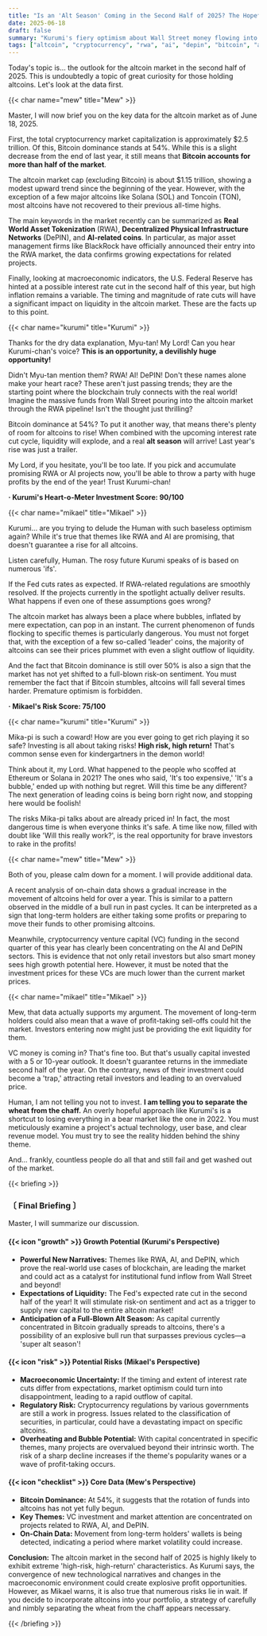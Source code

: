 ```yaml
---
title: "Is an 'Alt Season' Coming in the Second Half of 2025? The Hopeful vs. the Despairing View"
date: 2025-06-18
draft: false
summary: "Kurumi's fiery optimism about Wall Street money flowing into RWA and AI themes clashes head-on with Mikael's cold pessimism, which warns of macroeconomic uncertainty and regulatory risks. Will altcoin investors have reason to smile in the second half of 2025?"
tags: ["altcoin", "cryptocurrency", "rwa", "ai", "depin", "bitcoin", "alt-season"]
---
```


<p>Today's topic is... the outlook for the altcoin market in the second half of 2025. This is undoubtedly a topic of great curiosity for those holding altcoins. Let's look at the data first.</p>
{{< char name="mew" title="Mew" >}}
<p>Master, I will now brief you on the key data for the altcoin market as of June 18, 2025.</p>
<p>First, the total cryptocurrency market capitalization is approximately $2.5 trillion. Of this, Bitcoin dominance stands at 54%. While this is a slight decrease from the end of last year, it still means that <strong>Bitcoin accounts for more than half of the market</strong>.</p>
<p>The altcoin market cap (excluding Bitcoin) is about $1.15 trillion, showing a modest upward trend since the beginning of the year. However, with the exception of a few major altcoins like Solana (SOL) and Toncoin (TON), most altcoins have not recovered to their previous all-time highs.</p>
<p>The main keywords in the market recently can be summarized as <strong>Real World Asset Tokenization</strong> (RWA), <strong>Decentralized Physical Infrastructure Networks</strong> (DePIN), and <strong>AI-related coins</strong>. In particular, as major asset management firms like BlackRock have officially announced their entry into the RWA market, the data confirms growing expectations for related projects.</p>
<p>Finally, looking at macroeconomic indicators, the U.S. Federal Reserve has hinted at a possible interest rate cut in the second half of this year, but high inflation remains a variable. The timing and magnitude of rate cuts will have a significant impact on liquidity in the altcoin market. These are the facts up to this point.</p>

{{< char name="kurumi" title="Kurumi" >}}
<p>Thanks for the dry data explanation, Myu-tan! My Lord! Can you hear Kurumi-chan's voice? <strong>This is an opportunity, a devilishly huge opportunity!</strong></p>
<p>Didn't Myu-tan mention them? RWA! AI! DePIN! Don't these names alone make your heart race? These aren't just passing trends; they are the starting point where the blockchain truly connects with the real world! Imagine the massive funds from Wall Street pouring into the altcoin market through the RWA pipeline! Isn't the thought just thrilling?</p>
<p>Bitcoin dominance at 54%? To put it another way, that means there's plenty of room for altcoins to rise! When combined with the upcoming interest rate cut cycle, liquidity will explode, and a real <strong>alt season</strong> will arrive! Last year's rise was just a trailer.</p>
<p>My Lord, if you hesitate, you'll be too late. If you pick and accumulate promising RWA or AI projects now, you'll be able to throw a party with huge profits by the end of the year! Trust Kurumi-chan!</p>
<p><strong>· Kurumi's Heart-o-Meter Investment Score: 90/100</strong></p>

{{< char name="mikael" title="Mikael" >}}
<p>Kurumi… are you trying to delude the Human with such baseless optimism again? While it's true that themes like RWA and AI are promising, that doesn't guarantee a rise for all altcoins.</p>
<p>Listen carefully, Human. The rosy future Kurumi speaks of is based on numerous 'ifs'.</p>
<p>If the Fed cuts rates as expected. If RWA-related regulations are smoothly resolved. If the projects currently in the spotlight actually deliver results. What happens if even one of these assumptions goes wrong?</p>
<p>The altcoin market has always been a place where bubbles, inflated by mere expectation, can pop in an instant. The current phenomenon of funds flocking to specific themes is particularly dangerous. You must not forget that, with the exception of a few so-called 'leader' coins, the majority of altcoins can see their prices plummet with even a slight outflow of liquidity.</p>
<p>And the fact that Bitcoin dominance is still over 50% is also a sign that the market has not yet shifted to a full-blown risk-on sentiment. You must remember the fact that if Bitcoin stumbles, altcoins will fall several times harder. Premature optimism is forbidden.</p>
<p><strong>· Mikael's Risk Score: 75/100</strong></p>

{{< char name="kurumi" title="Kurumi" >}}
<p>Mika-pi is such a coward! How are you ever going to get rich playing it so safe? Investing is all about taking risks! <strong>High risk, high return!</strong> That's common sense even for kindergartners in the demon world!</p>
<p>Think about it, my Lord. What happened to the people who scoffed at Ethereum or Solana in 2021? The ones who said, 'It's too expensive,' 'It's a bubble,' ended up with nothing but regret. Will this time be any different? The next generation of leading coins is being born right now, and stopping here would be foolish!</p>
<p>The risks Mika-pi talks about are already priced in! In fact, the most dangerous time is when everyone thinks it's safe. A time like now, filled with doubt like 'Will this really work?', is the real opportunity for brave investors to rake in the profits!</p>

{{< char name="mew" title="Mew" >}}
<p>Both of you, please calm down for a moment. I will provide additional data.</p>
<p>A recent analysis of on-chain data shows a gradual increase in the movement of altcoins held for over a year. This is similar to a pattern observed in the middle of a bull run in past cycles. It can be interpreted as a sign that long-term holders are either taking some profits or preparing to move their funds to other promising altcoins.</p>
<p>Meanwhile, cryptocurrency venture capital (VC) funding in the second quarter of this year has clearly been concentrating on the AI and DePIN sectors. This is evidence that not only retail investors but also smart money sees high growth potential here. However, it must be noted that the investment prices for these VCs are much lower than the current market prices.</p>

{{< char name="mikael" title="Mikael" >}}
<p>Mew, that data actually supports my argument. The movement of long-term holders could also mean that a wave of profit-taking sell-offs could hit the market. Investors entering now might just be providing the exit liquidity for them.</p>
<p>VC money is coming in? That's fine too. But that's usually capital invested with a 5 or 10-year outlook. It doesn't guarantee returns in the immediate second half of the year. On the contrary, news of their investment could become a 'trap,' attracting retail investors and leading to an overvalued price.</p>
<p>Human, I am not telling you not to invest. <strong>I am telling you to separate the wheat from the chaff.</strong> An overly hopeful approach like Kurumi's is a shortcut to losing everything in a bear market like the one in 2022. You must meticulously examine a project's actual technology, user base, and clear revenue model. You must try to see the reality hidden behind the shiny theme.</p>
<p>And... frankly, countless people do all that and still fail and get washed out of the market.</p>

{{< briefing >}}
<h3><strong>〔 Final Briefing 〕</strong></h3>
<p>Master, I will summarize our discussion.</p>

<h4><span class="svg-icon">{{< icon "growth" >}}</span> Growth Potential (Kurumi's Perspective)</h4>
<ul>
    <li><strong>Powerful New Narratives:</strong> Themes like RWA, AI, and DePIN, which prove the real-world use cases of blockchain, are leading the market and could act as a catalyst for institutional fund inflow from Wall Street and beyond!</li>
    <li><strong>Expectations of Liquidity:</strong> The Fed's expected rate cut in the second half of the year! It will stimulate risk-on sentiment and act as a trigger to supply new capital to the entire altcoin market!</li>
    <li><strong>Anticipation of a Full-Blown Alt Season:</strong> As capital currently concentrated in Bitcoin gradually spreads to altcoins, there's a possibility of an explosive bull run that surpasses previous cycles—a 'super alt season'!</li>
</ul>

<h4><span class="svg-icon">{{< icon "risk" >}}</span> Potential Risks (Mikael's Perspective)</h4>
<ul>
    <li><strong>Macroeconomic Uncertainty:</strong> If the timing and extent of interest rate cuts differ from expectations, market optimism could turn into disappointment, leading to a rapid outflow of capital.</li>
    <li><strong>Regulatory Risk:</strong> Cryptocurrency regulations by various governments are still a work in progress. Issues related to the classification of securities, in particular, could have a devastating impact on specific altcoins.</li>
    <li><strong>Overheating and Bubble Potential:</strong> With capital concentrated in specific themes, many projects are overvalued beyond their intrinsic worth. The risk of a sharp decline increases if the theme's popularity wanes or a wave of profit-taking occurs.</li>
</ul>

<h4><span class="svg-icon">{{< icon "checklist" >}}</span> Core Data (Mew's Perspective)</h4>
<ul>
    <li><strong>Bitcoin Dominance:</strong> At 54%, it suggests that the rotation of funds into altcoins has not yet fully begun.</li>
    <li><strong>Key Themes:</strong> VC investment and market attention are concentrated on projects related to RWA, AI, and DePIN.</li>
    <li><strong>On-Chain Data:</strong> Movement from long-term holders' wallets is being detected, indicating a period where market volatility could increase.</li>
</ul>

<div class="final-conclusion">
    <p><strong>Conclusion:</strong> The altcoin market in the second half of 2025 is highly likely to exhibit extreme 'high-risk, high-return' characteristics. As Kurumi says, the convergence of new technological narratives and changes in the macroeconomic environment could create explosive profit opportunities. However, as Mikael warns, it is also true that numerous risks lie in wait. If you decide to incorporate altcoins into your portfolio, a strategy of carefully and nimbly separating the wheat from the chaff appears necessary.</p>
</div>
{{< /briefing >}}